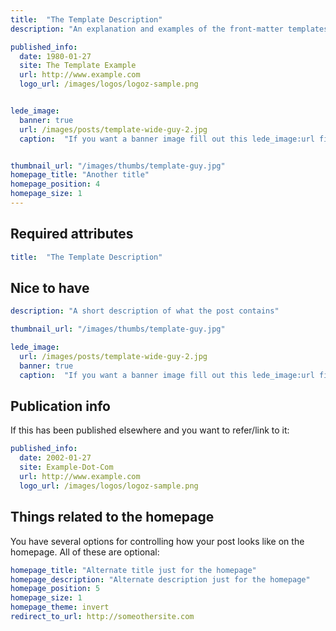 ```yaml
---
title:  "The Template Description"
description: "An explanation and examples of the front-matter templates for posts"

published_info:
  date: 1980-01-27
  site: The Template Example
  url: http://www.example.com
  logo_url: /images/logos/logoz-sample.png


lede_image:
  banner: true
  url: /images/posts/template-wide-guy-2.jpg
  caption:  "If you want a banner image fill out this lede_image:url field. This is used to represent a post on the homepage (i.e. the art associated with any given item)"


thumbnail_url: "/images/thumbs/template-guy.jpg"
homepage_title: "Another title"
homepage_position: 4
homepage_size: 1
---
```



## Required attributes

~~~yaml
title:  "The Template Description"
~~~


## Nice to have

~~~yaml
description: "A short description of what the post contains"

thumbnail_url: "/images/thumbs/template-guy.jpg"

lede_image:
  url: /images/posts/template-wide-guy-2.jpg
  banner: true
  caption:  "If you want a banner image fill out this lede_image:url field. This is used to represent a post on the homepage (i.e. the art associated with any given item)"
~~~

## Publication info


If this has been published elsewhere and you want to refer/link to it:

~~~yaml
published_info:
  date: 2002-01-27
  site: Example-Dot-Com
  url: http://www.example.com
  logo_url: /images/logos/logoz-sample.png
~~~


## Things related to the homepage

You have several options for controlling how your post looks like on the homepage. All of these are optional:

~~~yaml
homepage_title: "Alternate title just for the homepage"
homepage_description: "Alternate description just for the homepage"
homepage_position: 5
homepage_size: 1
homepage_theme: invert
redirect_to_url: http://someothersite.com
~~~









